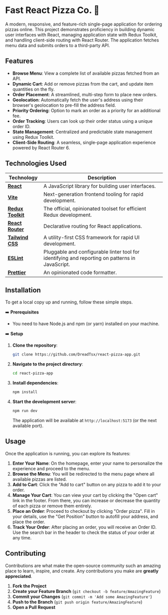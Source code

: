 # Fast React Pizza Co. 🍕

A modern, responsive, and feature-rich single-page application for ordering pizzas online. This project demonstrates proficiency in building dynamic user interfaces with React, managing application state with Redux Toolkit, and handling client-side routing with React Router. The application fetches menu data and submits orders to a third-party API.

## Features

- **Browse Menu**: View a complete list of available pizzas fetched from an API.
- **Dynamic Cart**: Add or remove pizzas from the cart, and update item quantities on the fly.
- **Order Placement**: A streamlined, multi-step form to place new orders.
- **Geolocation**: Automatically fetch the user's address using their browser's geolocation to pre-fill the address field.
- **Priority Ordering**: Option to mark an order as a priority for an additional fee.
- **Order Tracking**: Users can look up their order status using a unique order ID.
- **State Management**: Centralized and predictable state management using Redux Toolkit.
- **Client-Side Routing**: A seamless, single-page application experience powered by React Router 6.

## Technologies Used

| Technology                                         | Description                                                                                     |
| -------------------------------------------------- | ----------------------------------------------------------------------------------------------- |
| [**React**](https://reactjs.org/)                  | A JavaScript library for building user interfaces.                                              |
| [**Vite**](https://vitejs.dev/)                    | Next-generation frontend tooling for rapid development.                                         |
| [**Redux Toolkit**](https://redux-toolkit.js.org/) | The official, opinionated toolset for efficient Redux development.                              |
| [**React Router**](https://reactrouter.com/)       | Declarative routing for React applications.                                                     |
| [**Tailwind CSS**](https://tailwindcss.com/)       | A utility-first CSS framework for rapid UI development.                                         |
| [**ESLint**](https://eslint.org/)                  | Pluggable and configurable linter tool for identifying and reporting on patterns in JavaScript. |
| [**Prettier**](https://prettier.io/)               | An opinionated code formatter.                                                                  |

## Installation

To get a local copy up and running, follow these simple steps.

➡️ **Prerequisites**

- You need to have Node.js and npm (or yarn) installed on your machine.

➡️ **Setup**

1.  **Clone the repository**:
    ```bash
    git clone https://github.com/DreadTsx/react-pizza-app.git
    ```
2.  **Navigate to the project directory**:
    ```bash
    cd react-pizza-app
    ```
3.  **Install dependencies**:
    ```bash
    npm install
    ```
4.  **Start the development server**:
    ```bash
    npm run dev
    ```
    The application will be available at `http://localhost:5173` (or the next available port).

## Usage

Once the application is running, you can explore its features:

1.  **Enter Your Name**: On the homepage, enter your name to personalize the experience and proceed to the menu.
2.  **Browse the Menu**: You will be redirected to the menu page where all available pizzas are listed.
3.  **Add to Cart**: Click the "Add to cart" button on any pizza to add it to your order.
4.  **Manage Your Cart**: You can view your cart by clicking the "Open cart" link in the footer. From there, you can increase or decrease the quantity of each pizza or remove them entirely.
5.  **Place an Order**: Proceed to checkout by clicking "Order pizza". Fill in your details, use the "Get Position" button to autofill your address, and place the order.
6.  **Track Your Order**: After placing an order, you will receive an Order ID. Use the search bar in the header to check the status of your order at any time.

## Contributing

Contributions are what make the open-source community such an amazing place to learn, inspire, and create. Any contributions you make are **greatly appreciated**.

1.  **Fork the Project**
2.  **Create your Feature Branch** (`git checkout -b feature/AmazingFeature`)
3.  **Commit your Changes** (`git commit -m 'Add some AmazingFeature'`)
4.  **Push to the Branch** (`git push origin feature/AmazingFeature`)
5.  **Open a Pull Request**
